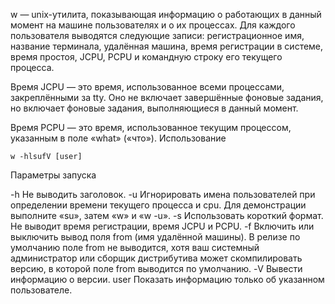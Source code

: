  w — unix-утилита, показывающая информацию о работающих в данный момент на машине пользователях и о их процессах. Для каждого пользователя выводятся следующие записи: регистрационное имя, название терминала, удалённая машина, время регистрации в системе, время простоя, JCPU, PCPU и командную строку его текущего процесса.

Время JCPU — это время, использованное всеми процессами, закреплёнными за tty. Оно не включает завершённые фоновые задания, но включает фоновые задания, выполняющиеся в данный момент.

Время PCPU — это время, использованное текущим процессом, указанным в поле «what» («что»).
Использование

    w -hlsufV [user]
    
  Параметры запуска

-h
    Не выводить заголовок.
-u
    Игнорировать имена пользователей при определении времени текущего процесса и cpu. Для демонстрации выполните «su», затем «w» и «w -u».
-s
    Использовать короткий формат. Не выводит время регистрации, время JCPU и PCPU.
-f
    Включить или выключить вывод поля from (имя удалённой машины). В релизе по умолчанию поле from не выводится, хотя ваш системный администратор или сборщик дистрибутива может скомпилировать версию, в которой поле from выводится по умолчанию.
-V
    Вывести информацию о версии.
user
    Показать информацию только об указанном пользователе.

  

